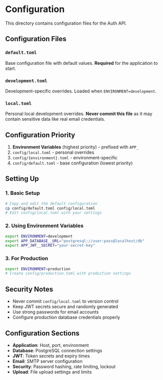 # Configuration

This directory contains configuration files for the Auth API.

## Configuration Files

### `default.toml`

Base configuration file with default values. **Required** for the application to start.

### `development.toml`

Development-specific overrides. Loaded when `ENVIRONMENT=development`.

### `local.toml`

Personal local development overrides. **Never commit this file** as it may contain sensitive data like real email credentials.

## Configuration Priority

1. **Environment Variables** (highest priority) - prefixed with `APP_`
2. `config/local.toml` - personal overrides
3. `config/{environment}.toml` - environment-specific
4. `config/default.toml` - base configuration (lowest priority)

## Setting Up

### 1. Basic Setup

```bash
# Copy and edit the default configuration
cp config/default.toml config/local.toml
# Edit config/local.toml with your settings
```

### 2. Using Environment Variables

```bash
export ENVIRONMENT=development
export APP_DATABASE__URL="postgresql://user:pass@localhost/db"
export APP_JWT__SECRET="your-secret-key"
```

### 3. For Production

```bash
export ENVIRONMENT=production
# Create config/production.toml with production settings
```

## Security Notes

- Never commit `config/local.toml` to version control
- Keep JWT secrets secure and randomly generated
- Use strong passwords for email accounts
- Configure production database credentials properly

## Configuration Sections

- **Application**: Host, port, environment
- **Database**: PostgreSQL connection settings
- **JWT**: Token secrets and expiry times
- **Email**: SMTP server configuration
- **Security**: Password hashing, rate limiting, lockout
- **Upload**: File upload settings and limits
